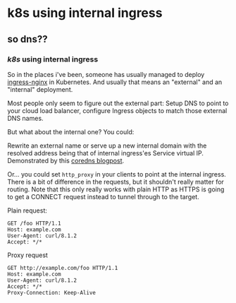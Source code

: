 # k8s using internal ingress

## so dns??

### _k8s_ using internal ingress

So in the places i've been,
someone has usually managed to deploy
[ingress-nginx](https://kubernetes.github.io/ingress-nginx/)
in Kubernetes.
And usually that means an "external" and an "internal" deployment.

Most people only seem to figure out the external part:
Setup DNS to point to your cloud load balancer,
configure Ingress objects to match those external DNS names.

But what about the internal one?
You could:

Rewrite an external name or serve up a new internal domain
with the resolved address being that of internal ingress'es Service virtual IP.
Demonstrated by this [coredns blogpost](https://coredns.io/2017/05/08/custom-dns-entries-for-kubernetes/).

Or... you could set `http_proxy` in your clients to point at the internal ingress.
There is a bit of difference in the requests,
but it shouldn't really matter for routing.
Note that this only really works with plain HTTP
as HTTPS is going to get a CONNECT request instead to tunnel through to the target.

Plain request:

```
GET /foo HTTP/1.1
Host: example.com
User-Agent: curl/8.1.2
Accept: */*
```

Proxy request

```
GET http://example.com/foo HTTP/1.1
Host: example.com
User-Agent: curl/8.1.2
Accept: */*
Proxy-Connection: Keep-Alive
```
